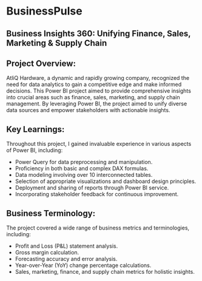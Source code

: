 # BusinessPulse
## Business Insights 360: Unifying Finance, Sales, Marketing & Supply Chain

## Project Overview:
AtliQ Hardware, a dynamic and rapidly growing company, recognized the need for data analytics to gain a competitive edge and make informed decisions. This Power BI project aimed to provide comprehensive insights into crucial areas such as finance, sales, marketing, and supply chain management. By leveraging Power BI, the project aimed to unify diverse data sources and empower stakeholders with actionable insights.

## Key Learnings:
Throughout this project, I gained invaluable experience in various aspects of Power BI, including:
- Power Query for data preprocessing and manipulation.
- Proficiency in both basic and complex DAX formulas.
- Data modeling involving over 10 interconnected tables.
- Selection of appropriate visualizations and dashboard design principles.
- Deployment and sharing of reports through Power BI service.
- Incorporating stakeholder feedback for continuous improvement.

## Business Terminology:
The project covered a wide range of business metrics and terminologies, including:
- Profit and Loss (P&L) statement analysis.
- Gross margin calculation.
- Forecasting accuracy and error analysis.
- Year-over-Year (YoY) change percentage calculations.
- Sales, marketing, finance, and supply chain metrics for holistic insights.
